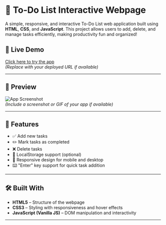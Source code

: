 # 📝 To-Do List Interactive Webpage

A simple, responsive, and interactive To-Do List web application built using **HTML**, **CSS**, and **JavaScript**. This project allows users to add, delete, and manage tasks efficiently, making productivity fun and organized!

## 🔗 Live Demo

[Click here to try the app](https://your-live-link-here.com)  
*(Replace with your deployed URL if available)*

---

## 📸 Preview

![App Screenshot](preview-image.png)  
*(Include a screenshot or GIF of your app if available)*

---

## 🚀 Features

- ✅ Add new tasks
- ✏️ Mark tasks as completed
- ❌ Delete tasks
- 💾 LocalStorage support (optional)
- 📱 Responsive design for mobile and desktop
- ⌨️ "Enter" key support for quick task addition

---

## 🛠️ Built With

- **HTML5** – Structure of the webpage
- **CSS3** – Styling with responsiveness and hover effects
- **JavaScript (Vanilla JS)** – DOM manipulation and interactivity

---

 
